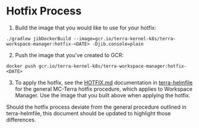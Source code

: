 # Hotfix Process

1) Build the image that you would like to use for your hotfix:

`./gradlew jibDockerBuild --image=gcr.io/terra-kernel-k8s/terra-workspace-manager:hotfix-<DATE> -Djib.console=plain`

2) Push the image that you've created to GCR:

`docker push gcr.io/terra-kernel-k8s/terra-workspace-manager:hotfix-<DATE>`

3) To apply the hotfix, see the [HOTFIX.md](https://github.com/broadinstitute/terra-helmfile/blob/master/docs/HOTFIX.md) documentation in [terra-helmfile](https://github.com/broadinstitute/terra-helmfile) for the general MC-Terra hotfix procedure, which applies to Workspace Manager. Use the image that you built above when applying the hotfix.

Should the hotfix process deviate from the general procedure outlined in terra-helmfile, this document should be updated to highlight those differences.
